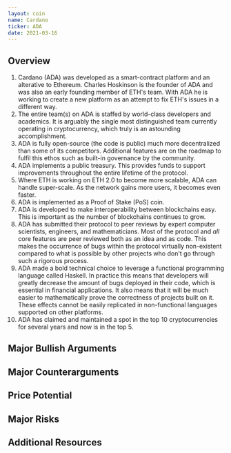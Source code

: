```yaml
---
layout: coin
name: Cardano
ticker: ADA
date: 2021-03-16
---
```


## Overview

1. Cardano (ADA) was developed as a smart-contract platform and an alterative to Ethereum. Charles Hoskinson is the founder of ADA and was also an early founding member of ETH's team. With ADA he is working to create a new platform as an attempt to fix ETH's issues in a different way.
1. The entire team(s) on ADA is staffed by world-class developers and academics. It is arguably the single most distinguished team currently operating in cryptocurrency, which truly is an astounding accomplishment.
1. ADA is fully open-source (the code is public) much more decentralized than some of its competitors. Additional features are on the roadmap to fulfil this ethos such as built-in governance by the community.
1. ADA implements a public treasury. This provides funds to support improvements throughout the entire lifetime of the protocol.
1. Where ETH is working on ETH 2.0 to become more scalable, ADA can handle super-scale. As the network gains more users, it becomes even faster.
1. ADA is implemented as a Proof of Stake (PoS) coin.
1. ADA is developed to make interoperability between blockchains easy. This is important as the number of blockchains continues to grow.
1. ADA has submitted their protocol to peer reviews by expert computer scientists, engineers, and mathematicians. Most of the protocol and _all_ core features are peer reviewed both as an idea and as code. This makes the occurrence of bugs within the protocol virtually non-existent compared to what is possible by other projects who don't go through such a rigorous process.
1. ADA made a bold technical choice to leverage a functional programming language called Haskell. In practice this means that developers will greatly decrease the amount of bugs deployed in their code, which is essential in financial applications. It also means that it will be much easier to mathematically prove the correctness of projects built on it. These effects cannot be easily replicated in non-functional languages supported on other platforms.
1. ADA has claimed and maintained a spot in the top 10 cryptocurrencies for several years and now is in the top 5.

## Major Bullish Arguments

## Major Counterarguments

## Price Potential

## Major Risks

## Additional Resources
